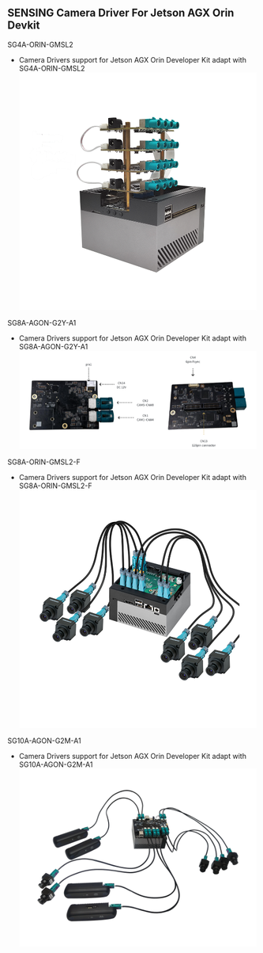 ## SENSING Camera Driver For Jetson AGX Orin Devkit

SG4A-ORIN-GMSL2

* Camera Drivers support for Jetson AGX Orin Developer Kit adapt with SG4A-ORIN-GMSL2
 ![atl text](../Picture/SENSING%20Deserializer%20Adapt%20Board/SG4A-ORIN-GMSL2-2%20with%20Jetson%20AGX%20Orin%20Devkit.png)

SG8A-AGON-G2Y-A1
* Camera Drivers support for Jetson AGX Orin Developer Kit adapt with SG8A-AGON-G2Y-A1
 ![atl text](../Picture/SENSING%20Deserializer%20Adapt%20Board/SG8A-AGON-G2Y-A1.png)

SG8A-ORIN-GMSL2-F

* Camera Drivers support for Jetson AGX Orin Developer Kit adapt with SG8A-ORIN-GMSL2-F
 ![atl text](../Picture/SENSING%20Deserializer%20Adapt%20Board/SG8A-ORIN-GMSL2-F%20with%20Jetson%20AGX%20Orin%20Devkit.png)

SG10A-AGON-G2M-A1
* Camera Drivers support for Jetson AGX Orin Developer Kit adapt with SG10A-AGON-G2M-A1
 ![atl text](../Picture/SENSING%20Deserializer%20Adapt%20Board/SG10A-AGON-G2M-A1%20with%20Jetson%20AGX%20Orin%20Devkit.png)
